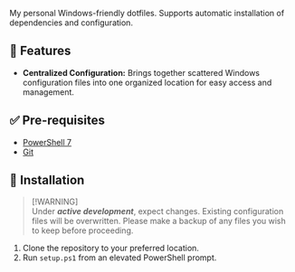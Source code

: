 My personal Windows-friendly dotfiles. Supports automatic installation of dependencies and configuration.

## 🎉 Features
- **Centralized Configuration:** Brings together scattered Windows configuration files into one organized location for easy access and management.

## ✅ Pre-requisites
- [PowerShell 7](https://learn.microsoft.com/en-us/powershell/scripting/install/installing-powershell-on-windows?view=powershell-7.3#install-powershell-using-winget-recommended)
- [Git](https://winget.run/pkg/Git/Git)

## 🚀 Installation
> [!WARNING]\
> Under _**active development**_, expect changes. Existing configuration files will be overwritten. Please make a backup of any files you wish to keep before proceeding.

1. Clone the repository to your preferred location.
2. Run `setup.ps1` from an elevated PowerShell prompt. 